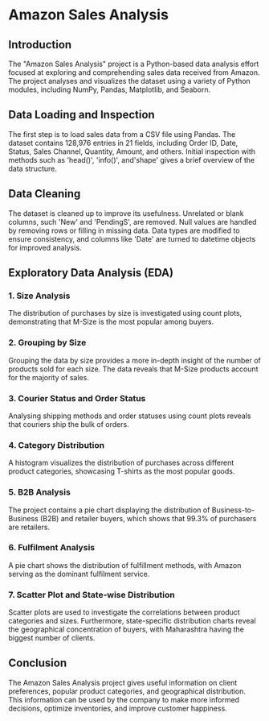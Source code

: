 # Amazon Sales Analysis 

## Introduction
The "Amazon Sales Analysis" project is a Python-based data analysis effort focused at exploring and comprehending sales data received from Amazon. The project analyses and visualizes the dataset using a variety of Python modules, including NumPy, Pandas, Matplotlib, and Seaborn.

## Data Loading and Inspection
The first step is to load sales data from a CSV file using Pandas. The dataset contains 128,976 entries in 21 fields, including Order ID, Date, Status, Sales Channel, Quantity, Amount, and others. Initial inspection with methods such as 'head()', 'info()', and'shape' gives a brief overview of the data structure.

## Data Cleaning
The dataset is cleaned up to improve its usefulness. Unrelated or blank columns, such 'New' and 'PendingS', are removed. Null values are handled by removing rows or filling in missing data. Data types are modified to ensure consistency, and columns like 'Date' are turned to datetime objects for improved analysis.

## Exploratory Data Analysis (EDA)
### 1. Size Analysis
The distribution of purchases by size is investigated using count plots, demonstrating that M-Size is the most popular among buyers.

### 2. Grouping by Size
Grouping the data by size provides a more in-depth insight of the number of products sold for each size. The data reveals that M-Size products account for the majority of sales.

### 3. Courier Status and Order Status
Analysing shipping methods and order statuses using count plots reveals that couriers ship the bulk of orders.

### 4. Category Distribution
A histogram visualizes the distribution of purchases across different product categories, showcasing T-shirts as the most popular goods.

### 5. B2B Analysis
The project contains a pie chart displaying the distribution of Business-to-Business (B2B) and retailer buyers, which shows that 99.3% of purchasers are retailers.

### 6. Fulfilment Analysis
A pie chart shows the distribution of fulfillment methods, with Amazon serving as the dominant fulfilment service.

### 7. Scatter Plot and State-wise Distribution
Scatter plots are used to investigate the correlations between product categories and sizes. Furthermore, state-specific distribution charts reveal the geographical concentration of buyers, with Maharashtra having the biggest number of clients.

## Conclusion
The Amazon Sales Analysis project gives useful information on client preferences, popular product categories, and geographical distribution. This information can be used by the company to make more informed decisions, optimize inventories, and improve customer happiness.
